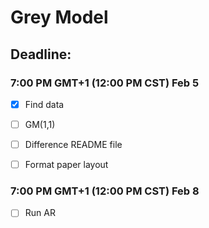 # Grey Model

## Deadline:

### 7:00 PM GMT+1 (12:00 PM CST) Feb 5
- [x] Find data 

- [ ] GM(1,1)

- [ ] Difference README file

- [ ] Format paper layout

### 7:00 PM GMT+1 (12:00 PM CST) Feb 8
- [ ] Run AR
